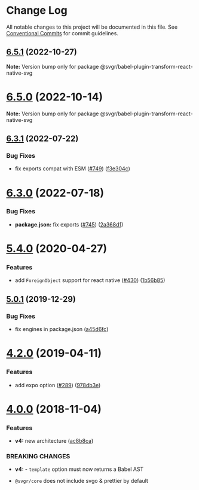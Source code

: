 # Change Log

All notable changes to this project will be documented in this file.
See [Conventional Commits](https://conventionalcommits.org) for commit guidelines.

## [6.5.1](https://github.com/gregberge/svgr/compare/v6.5.0...v6.5.1) (2022-10-27)

**Note:** Version bump only for package @svgr/babel-plugin-transform-react-native-svg

# [6.5.0](https://github.com/gregberge/svgr/compare/v6.4.0...v6.5.0) (2022-10-14)

**Note:** Version bump only for package @svgr/babel-plugin-transform-react-native-svg

## [6.3.1](https://github.com/gregberge/svgr/compare/v6.3.0...v6.3.1) (2022-07-22)

### Bug Fixes

- fix exports compat with ESM ([#749](https://github.com/gregberge/svgr/issues/749)) ([f3e304c](https://github.com/gregberge/svgr/commit/f3e304c166282f042ecd4d6c396a0798a7f0b490))

# [6.3.0](https://github.com/gregberge/svgr/compare/v6.2.1...v6.3.0) (2022-07-18)

### Bug Fixes

- **package.json:** fix exports ([#745](https://github.com/gregberge/svgr/issues/745)) ([2a368d1](https://github.com/gregberge/svgr/commit/2a368d1305949ec6426c7c7312c04224071ec2bd))

# [5.4.0](https://github.com/gregberge/svgr/tree/master/packages/babel-plugin-transform-react-native-svg/compare/v5.3.1...v5.4.0) (2020-04-27)

### Features

- add `ForeignObject` support for react native ([#430](https://github.com/gregberge/svgr/tree/master/packages/babel-plugin-transform-react-native-svg/issues/430)) ([1b56b85](https://github.com/gregberge/svgr/tree/master/packages/babel-plugin-transform-react-native-svg/commit/1b56b851478803d40105ce63c70e457bd3183da6))

## [5.0.1](https://github.com/gregberge/svgr/tree/master/packages/babel-plugin-transform-react-native-svg/compare/v5.0.0...v5.0.1) (2019-12-29)

### Bug Fixes

- fix engines in package.json ([a45d6fc](https://github.com/gregberge/svgr/tree/master/packages/babel-plugin-transform-react-native-svg/commit/a45d6fc8b43402bec60ed4e9273f90fdc65a23a7))

# [4.2.0](https://github.com/gregberge/svgr/tree/master/packages/babel-plugin-transform-react-native-svg/compare/v4.1.0...v4.2.0) (2019-04-11)

### Features

- add expo option ([#289](https://github.com/gregberge/svgr/tree/master/packages/babel-plugin-transform-react-native-svg/issues/289)) ([978db3e](https://github.com/gregberge/svgr/tree/master/packages/babel-plugin-transform-react-native-svg/commit/978db3e))

# [4.0.0](https://github.com/gregberge/svgr/compare/v3.1.0...v4.0.0) (2018-11-04)

### Features

- **v4:** new architecture ([ac8b8ca](https://github.com/gregberge/svgr/commit/ac8b8ca))

### BREAKING CHANGES

- **v4:** - `template` option must now returns a Babel AST

* `@svgr/core` does not include svgo & prettier by default
